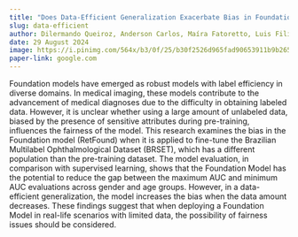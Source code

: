 ```yaml
---
title: "Does Data-Efficient Generalization Exacerbate Bias in Foundation Models?"
slug: data-efficient
author: Dilermando Queiroz, Anderson Carlos, Maíra Fatoretto, Luis Filipe Nakayama, André Anjos and Lilian Berton
date: 29 August 2024
image: https://i.pinimg.com/564x/b3/0f/25/b30f2526d965fad90653911b9b265843.jpg
paper-link: google.com
---
```


Foundation models have emerged as robust models with label efficiency in diverse domains. In medical imaging, these models contribute to the advancement of medical diagnoses due to the difficulty in obtaining labeled data. However, it is unclear whether using a large amount of unlabeled data, biased by the presence of sensitive attributes during pre-training, influences the fairness of the model. This research examines the bias in the Foundation model (RetFound) when it is applied to fine-tune the Brazilian Multilabel Ophthalmological Dataset (BRSET), which has a different population than the pre-training dataset. The model evaluation, in comparison with supervised learning, shows that the Foundation Model has the potential to reduce the gap between the maximum AUC and minimum AUC evaluations across gender and age groups. However, in a data-efficient generalization, the model increases the bias when the data amount decreases.
These findings suggest that when deploying a Foundation Model in real-life scenarios with limited data, the possibility of fairness issues should be considered.
